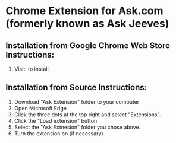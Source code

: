 # Chrome Extension for Ask.com (formerly known as Ask Jeeves)

## Installation from Google Chrome Web Store Instructions:
1.  Visit: <pending approval> to install.

## Installation from Source Instructions:
1. Download "Ask Extension" folder to your computer
2. Open Microsoft Edge 
3. Click the three dots at the top right and select "Extensions".
4. Click the "Load extension" button
5. Select the "Ask Extnesion" folder you chose above.
6. Turn the extension on (if necessary)
